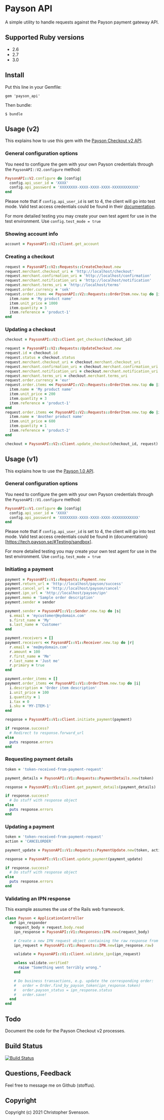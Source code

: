 # Payson API

A simple utility to handle requests against the Payson payment gateway API.

## Supported Ruby versions

* 2.6
* 2.7
* 3.0

## Install

Put this line in your Gemfile:

    gem 'payson_api'

Then bundle:

    $ bundle

## Usage (v2)

This explains how to use this gem with the [Payson Checkout v2 API](https://tech.payson.se/paysoncheckout2).

### General configuration options

You need to configure the gem with your own Payson credentials through the `PaysonAPI::V2.configure` method:

```ruby
PaysonAPI::V2.configure do |config|
  config.api_user_id = 'XXXX'
  config.api_password = 'XXXXXXXX-XXXX-XXXX-XXXX-XXXXXXXXXXXX'
end
```

Please note that if `config.api_user_id` is set to 4, the client will go into test mode. Valid test access credentials could be found in their [documentation](https://tech.payson.se/#Testing/sandbox).

For more detailed testing you may create your own test agent for use in the test environment. Use `config.test_mode = true`

### Showing account info

```ruby
account = PaysonAPI::V2::Client.get_account
```

### Creating a checkout

```ruby
request = PaysonAPI::V2::Requests::CreateCheckout.new
request.merchant.checkout_uri = 'http://localhost/checkout'
request.merchant.confirmation_uri = 'http://localhost/confirmation'
request.merchant.notification_uri = 'http://localhost/notification'
request.merchant.terms_uri = 'http://localhost/terms'
request.order.currency = 'sek'
request.order.items << PaysonAPI::V2::Requests::OrderItem.new.tap do |item|
  item.name = 'My product name'
  item.unit_price = 1000
  item.quantity = 3
  item.reference = 'product-1'
end
```

### Updating a checkout

```ruby
checkout = PaysonAPI::V2::Client.get_checkout(checkout_id)

request = PaysonAPI::V2::Requests::UpdateCheckout.new
request.id = checkout.id
request.status = checkout.status
request.merchant.checkout_uri = checkout.merchant.checkout_uri
request.merchant.confirmation_uri = checkout.merchant.confirmation_uri
request.merchant.notification_uri = checkout.merchant.notification_uri
request.merchant.terms_uri = checkout.merchant.terms_uri
request.order.currency = 'eur'
request.order.items << PaysonAPI::V2::Requests::OrderItem.new.tap do |item|
  item.name = 'My product name'
  item.unit_price = 200
  item.quantity = 3
  item.reference = 'product-1'
end
request.order.items << PaysonAPI::V2::Requests::OrderItem.new.tap do |item|
  item.name = 'Another product name'
  item.unit_price = 600
  item.quantity = 1
  item.reference = 'product-2'
end

checkout = PaysonAPI::V2::Client.update_checkout(checkout_id, request)
```

## Usage (v1)

This explains how to use the [Payson 1.0 API](https://tech.payson.se/paysoncheckout1).

### General configuration options

You need to configure the gem with your own Payson credentials through the `PaysonAPI::V1.configure` method:

```ruby
PaysonAPI::V1.configure do |config|
  config.api_user_id = 'XXXX'
  config.api_password = 'XXXXXXXX-XXXX-XXXX-XXXX-XXXXXXXXXXXX'
end
```

Please note that if `config.api_user_id` is set to 4, the client will go into test mode. Valid test access credentials could be found in {documentation}[https://tech.payson.se/#Testing/sandbox].

For more detailed testing you may create your own test agent for use in the test environment. Use `config.test_mode = true`

### Initiating a payment

```ruby
payment = PaysonAPI::V1::Requests::Payment.new
payment.return_url = 'http://localhost/payson/success'
payment.cancel_url = 'http://localhost/payson/cancel'
payment.ipn_url = 'http://localhost/payson/ipn'
payment.memo = 'Sample order description'
payment.sender = sender

payment.sender = PaysonAPI::V1::Sender.new.tap do |s|
  s.email = 'mycustomer@mydomain.com'
  s.first_name = 'My'
  s.last_name = 'Customer'
end

payment.receivers = []
payment.receivers << PaysonAPI::V1::Receiver.new.tap do |r|
  r.email = 'me@mydomain.com'
  r.amount = 100
  r.first_name = 'Me'
  r.last_name = 'Just me'
  r.primary = true
end

payment.order_items = []
payment.order_items << PaysonAPI::V1::OrderItem.new.tap do |i|
  i.description = 'Order item description'
  i.unit_price = 100
  i.quantity = 1
  i.tax = 0
  i.sku = 'MY-ITEM-1'
end

response = PaysonAPI::V1::Client.initiate_payment(payment)

if response.success?
  # Redirect to response.forward_url
else
  puts response.errors
end
```

### Requesting payment details

```ruby
token = 'token-received-from-payment-request'

payment_details = PaysonAPI::V1::Requests::PaymentDetails.new(token)

response = PaysonAPI::V1::Client.get_payment_details(payment_details)

if response.success?
  # Do stuff with response object
else
  puts response.errors
end
```

### Updating a payment

```ruby
token = 'token-received-from-payment-request'
action = 'CANCELORDER'

payment_update = PaysonAPI::V1::Requests::PaymentUpdate.new(token, action)

response = PaysonAPI::V1::Client.update_payment(payment_update)

if response.success?
  # Do stuff with response object
else
  puts response.errors
end
```

### Validating an IPN response

This example assumes the use of the Rails web framework.

```ruby
class Payson < ApplicationController
  def ipn_responder
    request_body = request.body.read
    ipn_response = PaysonAPI::V1::Responses::IPN.new(request_body)

    # Create a new IPN request object containing the raw response from above
    ipn_request = PaysonAPI::V1::Requests::IPN.new(ipn_response.raw)

    validate = PaysonAPI::V1::Client.validate_ipn(ipn_request)

    unless validate.verified?
      raise "Something went terribly wrong."
    end

    # Do business transactions, e.g. update the corresponding order:
    #   order = Order.find_by_payson_token(ipn_response.token)
    #   order.payson_status = ipn_response.status
    #   order.save!
  end
end
```

## Todo

Document the code for the Payson Checkout v2 processes.

## Build Status

[![Build Status](https://travis-ci.org/stoffus/payson_api.svg?branch=master)](https://travis-ci.org/stoffus/payson_api)

## Questions, Feedback

Feel free to message me on Github (stoffus).

## Copyright

Copyright (c) 2021 Christopher Svensson.
